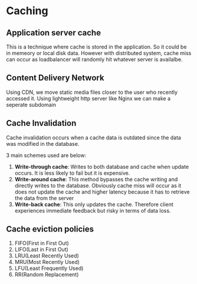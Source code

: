 # Caching

## Application server cache

This is a technique where cache is stored in the application. So it could be in memeory or local disk data. However with distributed system, cache miss can occur as loadbalancer will randomly hit whatever server is availalbe.

## Content Delivery Network

Using CDN, we move static media files closer to the user who recently accessed it. Using lightweight http server like Nginx we can make a seperate subdomain

## Cache Invalidation

Cache invalidation occurs when a cache data is outdated since the data was modified in the database.

3 main schemes used are below:

1. **Write-through cache**: Writes to both database and cache when update occurs. It is less likely to fail but it is expensive.
2. **Write-around cache**: This method bypasses the cache writing and directly writes to the database. Obviously cache miss will occur as it does not update the cache and higher latency because it has to retrieve the data from the server
3. **Write-back cache**: This only updates the cache. Therefore client experiences immediate feedback but risky in terms of data loss.

## Cache eviction policies

1. FIFO(First in First Out)
2. LIFO(Last in First Out)
3. LRU(Least Recently Used)
4. MRU(Most Recently Used)
5. LFU(Least Frequently Used)
6. RR(Random Replacement)
